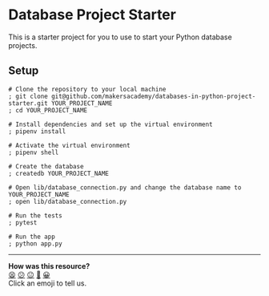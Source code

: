 # Database Project Starter

This is a starter project for you to use to start your Python database projects.

## Setup

```shell
# Clone the repository to your local machine
; git clone git@github.com/makersacademy/databases-in-python-project-starter.git YOUR_PROJECT_NAME
; cd YOUR_PROJECT_NAME

# Install dependencies and set up the virtual environment
; pipenv install

# Activate the virtual environment
; pipenv shell

# Create the database
; createdb YOUR_PROJECT_NAME

# Open lib/database_connection.py and change the database name to YOUR_PROJECT_NAME
; open lib/database_connection.py

# Run the tests
; pytest

# Run the app
; python app.py
```


<!-- BEGIN GENERATED SECTION DO NOT EDIT -->

---

**How was this resource?**  
[😫](https://airtable.com/shrUJ3t7KLMqVRFKR?prefill_Repository=makersacademy%2Fdatabases-in-python-project-starter&prefill_File=README.md&prefill_Sentiment=😫) [😕](https://airtable.com/shrUJ3t7KLMqVRFKR?prefill_Repository=makersacademy%2Fdatabases-in-python-project-starter&prefill_File=README.md&prefill_Sentiment=😕) [😐](https://airtable.com/shrUJ3t7KLMqVRFKR?prefill_Repository=makersacademy%2Fdatabases-in-python-project-starter&prefill_File=README.md&prefill_Sentiment=😐) [🙂](https://airtable.com/shrUJ3t7KLMqVRFKR?prefill_Repository=makersacademy%2Fdatabases-in-python-project-starter&prefill_File=README.md&prefill_Sentiment=🙂) [😀](https://airtable.com/shrUJ3t7KLMqVRFKR?prefill_Repository=makersacademy%2Fdatabases-in-python-project-starter&prefill_File=README.md&prefill_Sentiment=😀)  
Click an emoji to tell us.

<!-- END GENERATED SECTION DO NOT EDIT -->
